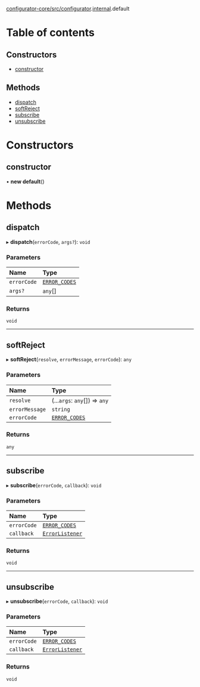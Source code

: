 [configurator-core/src/configurator](../modules/configurator_core_src_configurator.md).[internal](../modules/configurator_core_src_configurator._internal_.md).default

# Table of contents

## Constructors

- [constructor](configurator_core_src_configurator._internal_.default-3.md#constructor)

## Methods

- [dispatch](configurator_core_src_configurator._internal_.default-3.md#dispatch)
- [softReject](configurator_core_src_configurator._internal_.default-3.md#softreject)
- [subscribe](configurator_core_src_configurator._internal_.default-3.md#subscribe)
- [unsubscribe](configurator_core_src_configurator._internal_.default-3.md#unsubscribe)

# Constructors

## constructor

• **new default**()

# Methods

## dispatch

▸ **dispatch**(`errorCode`, `args?`): `void`

### Parameters

| Name | Type |
| :------ | :------ |
| `errorCode` | [`ERROR_CODES`](../enums/configurator_core_src_configurator._internal_.ERROR_CODES.md) |
| `args?` | `any`[] |

### Returns

`void`

___

## softReject

▸ **softReject**(`resolve`, `errorMessage`, `errorCode`): `any`

### Parameters

| Name | Type |
| :------ | :------ |
| `resolve` | (...`args`: `any`[]) => `any` |
| `errorMessage` | `string` |
| `errorCode` | [`ERROR_CODES`](../enums/configurator_core_src_configurator._internal_.ERROR_CODES.md) |

### Returns

`any`

___

## subscribe

▸ **subscribe**(`errorCode`, `callback`): `void`

### Parameters

| Name | Type |
| :------ | :------ |
| `errorCode` | [`ERROR_CODES`](../enums/configurator_core_src_configurator._internal_.ERROR_CODES.md) |
| `callback` | [`ErrorListener`](../modules/configurator_core_src_configurator._internal_.md#errorlistener) |

### Returns

`void`

___

## unsubscribe

▸ **unsubscribe**(`errorCode`, `callback`): `void`

### Parameters

| Name | Type |
| :------ | :------ |
| `errorCode` | [`ERROR_CODES`](../enums/configurator_core_src_configurator._internal_.ERROR_CODES.md) |
| `callback` | [`ErrorListener`](../modules/configurator_core_src_configurator._internal_.md#errorlistener) |

### Returns

`void`
